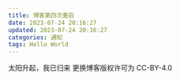 ```yaml
---
title: 博客第四次重启
date: 2023-07-24 20:16:27
updated: 2023-07-24 20:16:27
categories: 通知
tags: Hello World
---
```


太阳升起，我已归来
更换博客版权许可为 CC-BY-4.0
